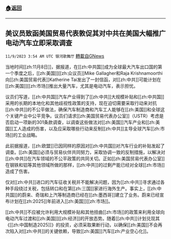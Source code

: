 ###  [:house:返回](README.md)
---


## 美议员致函美国贸易代表敦促其对中共在美国大幅推广电动汽车立即采取调查
`11/9/2023 3:54 AM UTC 银河歌舞厅` [轉載自GNews](https://gnews.org/articles/1946992)

当地时间[[zh:11月8日]]，据报道，在[[zh:中共国]]成为全球最大汽车出口国的第一个季度之后，[[zh:美国]][[zh:众议员]]Mike Gallagher和Raja Krishnamoorthi向[[zh:美国贸易代表]]Katherine Tai发出了一封信函，对[[zh:中共]]可能计划在[[zh:美国]][[zh:市场]]推出大量汽车，尤其是电动汽车，表示担忧。

议员们写道，[[zh:中共国]]汽车产业得到了[[zh:中共]]大规模补贴和[[zh:中共国]]采用的长期的本地化和其他歧视性政策的支持，现在迫切需要采取行动来对抗[[zh:中共]]的不公平做法，确保汽车制造商和汽车工人能够在[[zh:美国]]和全球这个关键产业中公平竞争。议员们请求[[zh:美国贸易代表办公室]]（USTR）考虑是否启动一项新的301条款调查，以调查这些做法对[[zh:美国]]汽车产业和[[zh:美国]]工人造成的伤害，以及应采取哪些行动来反制[[zh:中共]]主导全球汽车[[zh:市场]]的工业战略。

此前据报道，[[zh:欧盟]]已因同样的原因对[[zh:中共国]]对汽车行业的补贴发起了调查。[[zh:美国]]必须与贸易伙伴共同努力，采取协调一致的反制措施，以解决对[[zh:中共]]在汽车领域的不公平政策的共同关切。正如[[zh:美国贸易代表办公室]]在钢铁和铝等其他领域所做的那样，[[zh:中共]]的过剩产能已经对全球[[zh:市场]]造成了伤害。

仅对[[zh:中共]]进口的汽车征收关税并不能解决问题，因为[[zh:中共]]寻求通过各种手段绕过关税，包括转口和在第[[zh:三国]]家进行海外生产。事实上，[[zh:中共国]]的蔚来、奇瑞和上汽等制造商已经在[[zh:墨西哥]]建立了业务。蔚来已经宣布计划在[[zh:2025]]年前进入[[zh:美国]][[zh:市场]]。

[[zh:中共]]不应被允许利用大规模补贴和其他扭曲[[zh:市场]]的政策来利用全球向电动汽车过渡和[[zh:美国]][[zh:经济]]的开放态势。随着[[zh:中共]]计划兑现其《[[zh:中国制造2025]]》的投资，必须采取果断行动，以确保[[zh:美国]]不会再次陷入对[[zh:中共]]的关键依赖，导致[[zh:美国]]汽车[[zh:产业空心化]]。
